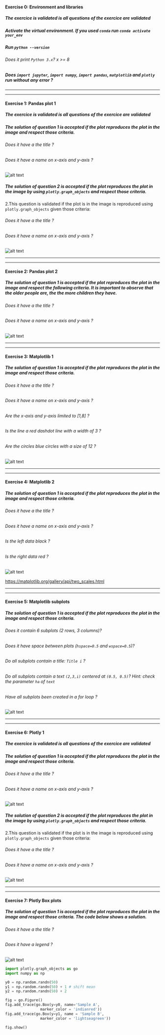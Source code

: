 #### Exercise 0: Environment and libraries

##### The exercice is validated is all questions of the exercice are validated

##### Activate the virtual environment. If you used `conda` run `conda activate your_env`

##### Run `python --version`

###### Does it print `Python 3.x`? x >= 8

##### Does `import jupyter`, `import numpy`, `import pandas`, `matplotlib` and `plotly` run without any error ?

---

---

#### Exercise 1: Pandas plot 1

##### The exercice is validated is all questions of the exercice are validated

##### The solution of question 1 is accepted if the plot reproduces the plot in the image and respect those criteria.

###### Does it have a the title ?

###### Does it have a name on x-axis and y-axis ?

![alt text][logo_ex6]

[logo_ex6]: ../w1day03_ex6_plot1.png "Time series ex6"

##### The solution of question 2 is accepted if the plot reproduces the plot in the image by using `plotly.graph_objects` and respect those criteria.

2.This question is validated if the plot is in the image is reproduced using `plotly.graph_objects` given those criteria:

###### Does it have a the title ?

###### Does it have a name on x-axis and y-axis ?

![alt text][logo_ex6]

[logo_ex6]: ../w1day03_ex6_plot1.png "Time series ex6"

---

---

#### Exercise 2: Pandas plot 2

##### The solution of question 1 is accepted if the plot reproduces the plot in the image and respect the following criteria. It is important to observe that the older people are, the the more children they have.

###### Does it have a the title ?

###### Does it have a name on x-axis and y-axis ?

![alt text][logo_ex2]

[logo_ex2]: ../w1day03_ex2_plot1.png "Scatter plot ex2"

---

---

#### Exercise 3: Matplotlib 1

##### The solution of question 1 is accepted if the plot reproduces the plot in the image and respect those criteria.

###### Does it have a the title ?

###### Does it have a name on x-axis and y-axis ?

###### Are the x-axis and y-axis limited to [1,8] ?

###### Is the line a red dashdot line with a width of 3 ?

###### Are the circles blue circles with a size of 12 ?

![alt text][logo_ex3]

[logo_ex3]: ../w1day03_ex3_plot1.png "Scatter plot ex3"

---

---

#### Exercise 4: Matplotlib 2

##### The solution of question 1 is accepted if the plot reproduces the plot in the image and respect those criteria.

###### Does it have a the title ?

###### Does it have a name on x-axis and y-axis ?

###### Is the left data black ?

###### Is the right data red ?

![alt text][logo_ex4]

[logo_ex4]: ../w1day03_ex4_plot1.png "Twin axis ex4"

https://matplotlib.org/gallery/api/two_scales.html

---

---

#### Exercise 5: Matplotlib subplots

##### The solution of question 1 is accepted if the plot reproduces the plot in the image and respect those criteria.

###### Does it contain 6 subplots (2 rows, 3 columns)?

###### Does it have space between plots (`hspace=0.5` and `wspace=0.5`)?

###### Do all subplots contain a title: `Title i` ?

###### Do all subplots contain a text `(2,3,i)` centered at `(0.5, 0.5)`? _Hint_: check the parameter `ha` of `text`

###### Have all subplots been created in a for loop ?

![alt text][logo_ex5]

[logo_ex5]: ../w1day03_ex5_plot1.png "Subplots ex5"

---

---

#### Exercise 6: Plotly 1

##### The exercice is validated is all questions of the exercice are validated

##### The solution of question 1 is accepted if the plot reproduces the plot in the image and respect those criteria.

###### Does it have a the title ?

###### Does it have a name on x-axis and y-axis ?

![alt text][logo_ex6]

[logo_ex6]: ../w1day03_ex6_plot1.png "Time series ex6"

##### The solution of question 2 is accepted if the plot reproduces the plot in the image by using `plotly.graph_objects` and respect those criteria.

2.This question is validated if the plot is in the image is reproduced using `plotly.graph_objects` given those criteria:

###### Does it have a the title ?

###### Does it have a name on x-axis and y-axis ?

![alt text][logo_ex6]

[logo_ex6]: ../w1day03_ex6_plot1.png "Time series ex6"

---

---

#### Exercise 7: Plotly Box plots

##### The solution of question 1 is accepted if the plot reproduces the plot in the image and respect those criteria. The code below shows a solution.

###### Does it have a the title ?

###### Does it have a legend ?

![alt text][logo_ex7]

[logo_ex7]: ../w1day03_ex7_plot1.png "Box plot ex7"

```python
import plotly.graph_objects as go
import numpy as np

y0 = np.random.randn(50)
y1 = np.random.randn(50) + 1 # shift mean
y2 = np.random.randn(50) + 2

fig = go.Figure()
fig.add_trace(go.Box(y=y0, name='Sample A',
                marker_color = 'indianred'))
fig.add_trace(go.Box(y=y1, name = 'Sample B',
                marker_color = 'lightseagreen'))

fig.show()
```
